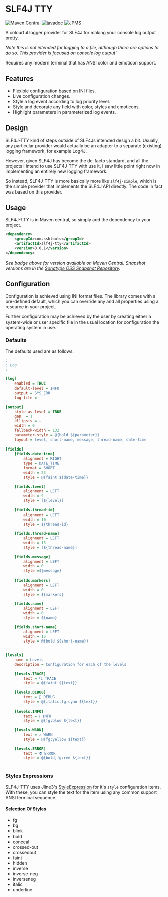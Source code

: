 # SLF4J TTY

[![Maven Central](https://maven-badges.herokuapp.com/maven-central/com.sshtools/slf4j-tty/badge.svg)](https://maven-badges.herokuapp.com/maven-central/com.sshtools/slf4j-tty)
[![javadoc](https://javadoc.io/badge2/com.sshtools/slf4j-tty/javadoc.svg)](https://javadoc.io/doc/com.sshtools/slf4j-tty)
![JPMS](https://img.shields.io/badge/JPMS-com.sshtools.slf4jtty-purple) 

A colourful logger provider for SLF4J for making your console log output pretty.

*Note this is not intended for logging to a file, although there are options to do so. This provider is focused on console log output'*

Requires any modern terminal that has ANSI color and emoticon support.

## Features

 * Flexible configuration based on INI files.
 * Live configuration changes.
 * Style a log event according to log priority level.
 * Style and decorate any field with color, styles and emoticons.
 * Highlight parameters in parameterized log events.
 
## Design

SLF4J-TTY kind of steps outside of SLF4Js intended design a bit. Usually, any particular provider would actually be an adapter to a separate (existing) logging framework, for example Log4J.

However, given SLF4J has become the de-facto standard, and all the projects I intend to use SLF4J-TTY with use it, I saw little point right now in implementing an entirely new logging framework.

So instead, SLF4J-TTY is more basically more like `slf4j-simple`, which is the simple provider that implements the SLF4J API directly. The code in fact was based on this provider.
 
## Usage

SLF4J-TTY is in Maven central, so simply add the dependency to your project. 

```xml
<dependency>
    <groupId>com.sshtools</groupId>
    <artifactId>slf4j-tty</artifactId>
    <version>0.0.1</version>
</dependency>
```

_See badge above for version available on Maven Central. Snapshot versions are in the [Sonatype OSS Snapshot Repository](https://oss.sonatype.org/content/repositories/snapshots/)._

## Configuration

Configuration is achieved using INI format files. The library comes with a pre-defined default, which you can override any and all properties using a resource in your project. 

Further configuration may be achieved by the user by creating either a system-wide or user specific file in the usual location for configuration the operating system in use.

### Defaults

The defaults used are as follows. 

```ini
;
; Log
;

[log]
	enabled = TRUE
	default-level = INFO
	output = SYS_ERR
	log-file = 
	
[output]
	style-as-level = TRUE
	gap  = 1
	ellipsis = …
	width = 0
	fallback-width = 132
	parameter-style = @{bold ${parameter}}
	layout = level, short-name, message, thread-name, date-time 
		
[fields]
	[fields.date-time]
		alignment = RIGHT
		type = DATE_TIME
		format = SHORT
		width = 23
		style = @{faint ${date-time}}
	
	[fields.level]
		alignment = LEFT
		width = 9
		style = [${level}]
	
	[fields.thread-id]
		alignment = LEFT
		width = 10
		style = ${thread-id}
	
	[fields.thread-name]
		alignment = LEFT
		width = 15
		style = [${thread-name}]
	
	[fields.message]
		alignment = LEFT
		width = 0
		style =${message}
	
	[fields.markers]
		alignment = LEFT
		width = 0
		style = ${markers}
	
	[fields.name]
		alignment = LEFT
		width = 0
		style = ${name}
	
	[fields.short-name]
		alignment = LEFT
		width = 15
		style = @{bold ${short-name}}
		

[levels]
	name = Levels
	description = Configuration for each of the levels
	
	[levels.TRACE]
		text = 🔍 TRACE
		style = @{faint ${text}}
		
	[levels.DEBUG]
		text = 🐛 DEBUG
		style = @{italic,fg:cyan ${text}}
		
	[levels.INFO]
		text = ℹ️ INFO
		style = @{fg:blue ${text}}
			
	[levels.WARN]
		text = ⚠️ WARN
		style = @{fg:yellow ${text}}
		
	[levels.ERROR] 
		text = ⛔ ERROR
		style = @{bold,fg:red ${text}}
		
```

### Styles Expressions

SLF4J-TTY uses Jline3's [StyleExpression](https://www.javadoc.io/doc/org.jline/jline/3.23.0/org/jline/style/StyleExpression.html) for it's `style` configuration items. With these, you can style the text for the item using any common support ANSI terminal sequence.

#### Selection Of Styles

 * fg
 * bg
 * blink
 * bold
 * conceal
 * crossed-out
 * crossedout
 * faint
 * hidden
 * inverse
 * inverse-neg
 * inverseneg
 * italic
 * underline